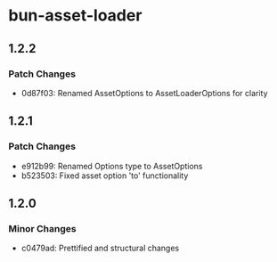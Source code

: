 # bun-asset-loader

## 1.2.2

### Patch Changes

-   0d87f03: Renamed AssetOptions to AssetLoaderOptions for clarity

## 1.2.1

### Patch Changes

-   e912b99: Renamed Options type to AssetOptions
-   b523503: Fixed asset option 'to' functionality

## 1.2.0

### Minor Changes

-   c0479ad: Prettified and structural changes
